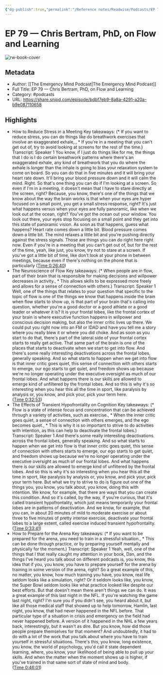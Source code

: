 ```yaml
---
{"dg-publish":true,"permalink":"/Reference notes/Readwise/Podcasts/EP 79 —  Chris Bertram, PhD, on Flow and Learning/"}
---
```


# EP 79 —  Chris Bertram, PhD, on Flow and Learning

![rw-book-cover](https://wsrv.nl/?url=https%3A%2F%2Fi1.sndcdn.com%2Favatars-pTQIOSduyHGG3bqg-vzLoWA-original.jpg&w=100&h=100)

## Metadata
- Author: [[The Emergency Mind Podcast\|The Emergency Mind Podcast]]
- Full Title: EP 79 —  Chris Bertram, PhD, on Flow and Learning
- Category: #podcasts
- URL: https://share.snipd.com/episode/bdbf7eb9-8a8a-4291-a20a-b9e087110658

## Highlights
- How to Reduce Stress in a Meeting
  Key takeaways:
  (* If you want to reduce stress, you can do things like do breathwork exercises that involve an exaggerated exhale,., * If you're in a meeting that you can't get out of, try to avoid looking at screens for the rest of the time.)
  Transcript:
  Speaker 1
  You know, if I just do things like for me, the things that I do is I do certain breathwork patterns where there's an exaggerated exhale, any kind of breathwork that you do where the exhale is longer than the inhale is going to bias your relaxation system to come on board. So you can do that in five minutes and it will bring your heart rate down. It'll bring your blood pressure down and it will calm the mind. Right. So that's one thing you can do if I'm looking at a screen. So even if I'm in a meeting, it doesn't mean that I have to stare directly at the screen, right? Because, you know, there's one of the things that we know about the way the brain works is that when your eyes are hyper focused on a small point, you get a small stress response, right? It's just what happens versus when your eyes are fully panoramic, like when we look out at the ocean, right? You've got the ocean out your window. You look out there, your eyes stop focusing on a small point and they get into this state of panoramic vision. As soon as that happens, guess what happens? Heart rate comes down a little bit. Blood pressure comes down a little bit. The mind relaxes a little bit and you're pushing directly against the stress signals. Those are things you can do right here right now. Even if you're in a meeting that you can't get out of, but for the rest of the time, yeah, like just, you know, try not to stare at a screen. If you've got a little bit of time, like don't look at your phone in between meetings, because even if there's nothing on the phone that is particularly ([Time 0:26:40](https://share.snipd.com/snip/b998a800-c08e-42bc-bac1-20cc2f07e3ab))
- The Neuroscience of Flow
  Key takeaways:
  (* When people are in flow, part of their brain that is responsible for making decisions and willpower decreases in activity., * This allows skills to be expressed more freely and allows for a sense of connection with others.)
  Transcript:
  Speaker 1
  Well, one of the things that relates to your question that specific to the topic of flow is one of the things we know that happens inside the brain when flow starts to show up, is that part of your brain that's calling into question, whether you're a good doctor or a good athlete or a good leader or whatever it is? It is your frontal lobes, like the frontal cortex of your brain is where executive function happens in willpower and conscious decision making, but also the inner critic lives up there. We could put you right now into an FM or IDAD and have you tell me a story where you really blew it or where you did choke. And as soon as you start to do that, there's part of the lateral side of your frontal cortex starts to really get active. That same part of the brain is one of the places that starts to deactivate when we start to get into flow. And there's some really interesting deactivations across the frontal lobes, generally speaking. And so what starts to happen when we get into flow is that inner critic goes quiet, this sense of connection with others starts to emerge, our ego starts to get quiet, and freedom shows up because we're no longer operating under the executive oversight as much of our frontal lobes. And what happens there is our skills are allowed to emerge kind of unfiltered by the frontal lobes. And so this is why it's so interesting when you hear this all the time in sport, like paralysis by analysis or, you know, and pick your, pick your term here. ([Time 0:32:53](https://share.snipd.com/snip/44440fc6-dfe7-4dfc-a4e4-9b4245407d3c))
- The Effects of Transient Hypofrontality on Cognition
  Key takeaways:
  (* Flow is a state of intense focus and concentration that can be achieved through a variety of activities, such as exercise., * When the inner critic goes quiet, a sense of connection with others emerges, and the ego becomes quiet., * This is why it is so important to strive to do activities with intention, as this can help to deactivate the frontal lobes.)
  Transcript:
  Speaker 1
  And there's some really interesting deactivations across the frontal lobes, generally speaking. And so what starts to happen when we get into flow is that inner critic goes quiet, this sense of connection with others starts to emerge, our ego starts to get quiet, and freedom shows up because we're no longer operating under the executive oversight as much of our frontal lobes. And what happens there is our skills are allowed to emerge kind of unfiltered by the frontal lobes. And so this is why it's so interesting when you hear this all the time in sport, like paralysis by analysis or, you know, and pick your, pick your term here. But what we try to strive to do is figure out one of the things you, you know, you talk about, you know, doing this with intention. We know, for example, that there are ways that you can create this condition. And so it's called, by the way, if you're curious, that it's called transient hypofrontality, which just means temporarily your frontal lobes are in patterns of deactivation. And we know, for example, that you can, in about 20 minutes of mild to moderate exercise or about three to five minutes of pretty intense exercise, deactivate your frontal lobes to a large extent, called exercise induced transient hypofrontality. ([Time 0:33:41](https://share.snipd.com/snip/d7f7a31a-4ae3-478e-bdbe-903109901058))
- How to Prepare for the Arena
  Key takeaways:
  (* If you want to be prepared for the arena, you need to train in a stressful situation., * This can be done through practice, or by preparing yourself mentally and physically for the moment.)
  Transcript:
  Speaker 1
  Yeah, well, one of the things that I that really caught my attention in your book, Dan, and the things I've heard you talk about on different podcasts is, you know, this idea that if you, you know, you have to prepare yourself for the arena by training in some version of the arena, right? So a great example of this, no matter, you know, how much training you have, you know, real life seldom looks like a simulation, right? Or it seldom looks like, you know, the Super Bowl seldom looks like what practice looked like despite our best efforts. But that doesn't mean there aren't things we can do. It was a great example of this last night in the NFL. If you're watching the game last night, right? I'm sure you if you didn't see, you heard about it, but like all those medical staff that showed up to help tomorrow, Hamlin, last night, you know, that had never happened in the NFL before. That particular type of a situation in crisis and emergency on the field had never happened before. A version of it happened in the NHL a few years back, interestingly, but it wasn't as dire. But you know, how did those people prepare themselves for that moment? And undoubtedly, it had to do with a lot of the work that you talk about where you have to train yourself in stressful situations. There's this, you know, long existence, you know, the world of psychology, you'd call it state dependent learning, where, you know, your likelihood of being able to pull up your skills. And when the matter when the moment shows up is higher, if you've trained in that same sort of state of mind and body. ([Time 0:46:01](https://share.snipd.com/snip/7506daa4-3954-4fb7-9c6f-e02ee055eb9a))
